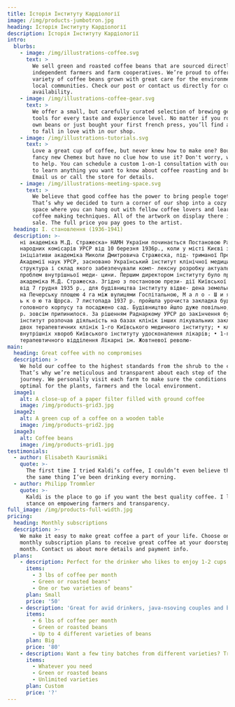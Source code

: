 ```yaml
---
title: Історія Інституту Кардіології
image: /img/products-jumbotron.jpg
heading: Історія Інституту Кардіології
description: Історія Інституту Кардіології
intro:
  blurbs:
    - image: /img/illustrations-coffee.svg
      text: >
        We sell green and roasted coffee beans that are sourced directly from
        independent farmers and farm cooperatives. We’re proud to offer a
        variety of coffee beans grown with great care for the environment and
        local communities. Check our post or contact us directly for current
        availability.
    - image: /img/illustrations-coffee-gear.svg
      text: >
        We offer a small, but carefully curated selection of brewing gear and
        tools for every taste and experience level. No matter if you roast your
        own beans or just bought your first french press, you’ll find a gadget
        to fall in love with in our shop.
    - image: /img/illustrations-tutorials.svg
      text: >
        Love a great cup of coffee, but never knew how to make one? Bought a
        fancy new Chemex but have no clue how to use it? Don't worry, we’re here
        to help. You can schedule a custom 1-on-1 consultation with our baristas
        to learn anything you want to know about coffee roasting and brewing.
        Email us or call the store for details.
    - image: /img/illustrations-meeting-space.svg
      text: >
        We believe that good coffee has the power to bring people together.
        That’s why we decided to turn a corner of our shop into a cozy meeting
        space where you can hang out with fellow coffee lovers and learn about
        coffee making techniques. All of the artwork on display there is for
        sale. The full price you pay goes to the artist.
  heading: І. становлення (1936-1941)
  description: >-
    ні академіка М.Д. Стражеска» НАМН України починається Постановою Ради
    народних комісарів УРСР від 10 березня 1936р., коли у місті Києві з
    ініціативи академіка Миколи Дмитровича Стражеска, під- триманої Президією
    Академії наук УРСР, засновано Український інститут клінічної медицини,
    структура і склад якого забезпечували комп- лексну розробку актуальних
    проблем внутрішньої меди- цини. Першим директором інституту було призначено
    академіка М.Д. Стражеска. Згідно з постановою прези- дії Київської міськради
    від 7 грудня 1935 р., для будівництва інституту відве- дена земельна ділянка
    на Печерську площею 4 га між вулицями Госпітальною, М а л о - Ш и я н і в с
    ь к о ю та Щорса. 7 листопада 1937 р. пройшла урочиста закладка будівлі
    головного корпусу та посаджено сад. Будівництво йшло дуже повільно, а у 1938
    р. зовсім припинилося. За рішенням Раднаркому УРСР до закінчення будівництва
    інститут розпочав діяльність на базах клінік інших лікувальних закладів: •
    двох терапевтичних клінік 1-го Київського медичного інституту; • клініки
    внутрішніх хвороб Київського інституту удосконалення лікарів; • 1-го
    терапевтичного відділення Лікарні ім. Жовтневої револю-
main:
  heading: Great coffee with no compromises
  description: >
    We hold our coffee to the highest standards from the shrub to the cup.
    That’s why we’re meticulous and transparent about each step of the coffee’s
    journey. We personally visit each farm to make sure the conditions are
    optimal for the plants, farmers and the local environment.
  image1:
    alt: A close-up of a paper filter filled with ground coffee
    image: /img/products-grid3.jpg
  image2:
    alt: A green cup of a coffee on a wooden table
    image: /img/products-grid2.jpg
  image3:
    alt: Coffee beans
    image: /img/products-grid1.jpg
testimonials:
  - author: Elisabeth Kaurismäki
    quote: >-
      The first time I tried Kaldi’s coffee, I couldn’t even believe that was
      the same thing I’ve been drinking every morning.
  - author: Philipp Trommler
    quote: >-
      Kaldi is the place to go if you want the best quality coffee. I love their
      stance on empowering farmers and transparency.
full_image: /img/products-full-width.jpg
pricing:
  heading: Monthly subscriptions
  description: >-
    We make it easy to make great coffee a part of your life. Choose one of our
    monthly subscription plans to receive great coffee at your doorstep each
    month. Contact us about more details and payment info.
  plans:
    - description: Perfect for the drinker who likes to enjoy 1-2 cups per day.
      items:
        - 3 lbs of coffee per month
        - Green or roasted beans"
        - One or two varieties of beans"
      plan: Small
      price: '50'
    - description: 'Great for avid drinkers, java-nsoving couples and bigger crowds'
      items:
        - 6 lbs of coffee per month
        - Green or roasted beans
        - Up to 4 different varieties of beans
      plan: Big
      price: '80'
    - description: Want a few tiny batches from different varieties? Try our custom plan
      items:
        - Whatever you need
        - Green or roasted beans
        - Unlimited varieties
      plan: Custom
      price: '?'
---
```



